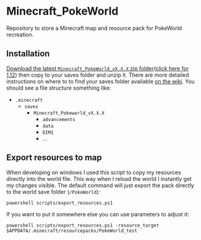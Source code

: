 # Minecraft_PokeWorld
Repository to store a Minecraft map and resource pack for PokeWorld recreation. 

## Installation

[Download the latest `Minecraft_PokeWorld_vX.X.X` zip folder](https://github.com/draav/Minecraft_PokeWorld/releases/latest)([click here for 1.12](https://github.com/draav/Minecraft_PokeWorld/releases/tag/v1.7.0-beta)) then copy to your saves folder and unzip it. There are more detailed instructions on where to to find your saves folder available [on the wiki](https://minecraft.gamepedia.com/Tutorials/Map_downloads#Importing_into_Minecraft). You should see a file structure something like:

* `.minecraft`
  * `saves`
    * `Minecraft_Pokeworld_vX.X.X`
      * `advancements`
      * `data`
      * `DIM1`
      * ...


## Export resources to map

When developing on windows I used this script  to copy my resources directly into the world file. This way when I reload the world I instantly get my changes visible. The default command will just export the pack directly to the world save folder (`/PokeWorld`):

`powershell scripts/export_resources.ps1`

If you want to put it somewhere else you can use parameters to adjust it:

`powershell scripts/export_resources.ps1 -resource_target $APPDATA/.minecraft/resourcepacks/PokeWorld_test`

